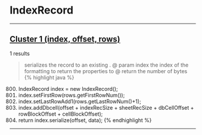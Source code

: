 # IndexRecord

***

## [Cluster 1 (index, offset, rows)](./1)
1 results
> serializes the record to an existing . @ param index the index of the formatting to return the properties to @ return the number of bytes 
{% highlight java %}
800. IndexRecord index = new IndexRecord();
801. index.setFirstRow(rows.getFirstRowNum());
802. index.setLastRowAdd1(rows.getLastRowNum()+1);
827.   index.addDbcell(offset + indexRecSize + sheetRecSize + dbCellOffset + rowBlockOffset + cellBlockOffset);
831. return index.serialize(offset, data);
{% endhighlight %}

***

